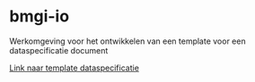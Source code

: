 # bmgi-io
Werkomgeving voor het ontwikkelen van een template voor een dataspecificatie document


[Link naar template dataspecificatie](https://geonovum.github.io/ds-template/dataspecificatie/docs)